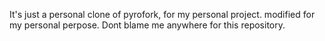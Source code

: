 It's just a personal clone of pyrofork, for my personal project. modified for my personal perpose. Dont blame me anywhere for this repository.